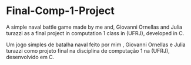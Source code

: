 # Final-Comp-1-Project
A simple naval battle game made by me and, Giovanni Ornellas and Julia turazzi as a final project in computation 1 class in (UFRJ), developed in C.

Um jogo simples de batalha naval feito por mim , Giovanni Ornellas e Julia turazzi como projeto final na disciplina de computação 1 na (UFRJ), desenvolvido em C.
